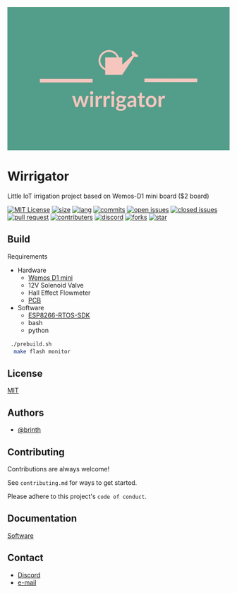 ![Logo|100x100](./docs/images/wirrigator_logo.jpg)

# Wirrigator

Little IoT irrigation project based on Wemos-D1 mini board ($2 board)

[![MIT License](https://img.shields.io/badge/License-MIT-green.svg)](https://choosealicense.com/licenses/mit/)
[![size](https://img.shields.io/github/repo-size/brinth/wirrigator)](https://github.com/brinth/wirrigator)
[![lang](https://img.shields.io/github/languages/top/brinth/wirrigator)](https://github.com/brinth/wirrigator)
[![commits](https://img.shields.io/github/commit-activity/t/brinth/wirrigator)](https://github.com/brinth/wirrigator)
[![open issues](https://img.shields.io/github/issues-raw/brinth/wirrigator)](https://github.com/brinth/wirrigator)
[![closed issues](https://img.shields.io/github/issues-closed/brinth/wirrigator)](https://github.com/brinth/wirrigator)
[![pull request](https://img.shields.io/github/languages/top/brinth/wirrigator)](https://github.com/brinth/wirrigator)
[![contributers](https://img.shields.io/github/contributors/brinth/wirrigator)](https://github.com/brinth/wirrigator)
[![discord](https://img.shields.io/discord/1155244241874853939)](https://discord.gg/PtwaUKvFpX)
[![forks](https://img.shields.io/github/forks/brinth/wirrigator)](https://github.com/brinth/wirrigator)
[![star](https://img.shields.io/github/stars/brinth/wirrigator)](https://github.com/brinth/wirrigator)


## Build

Requirements 
- Hardware
    - [Wemos D1 mini](https://www.wemos.cc/en/latest/d1/d1_mini.html)
    - 12V Solenoid Valve
    - Hall Effect Flowmeter
    - [PCB](https://oshwlab.com/brinth/wemos-irrigation-controller_copy#P3)
- Software
    - [ESP8266-RTOS-SDK](https://docs.espressif.com/projects/esp8266-rtos-sdk/en/latest/get-started/index.html)
    - bash
    - python
```bash
 ./prebuild.sh
  make flash monitor
```
    
## License

[MIT](https://choosealicense.com/licenses/mit/)


## Authors

- [@brinth](https://www.github.com/brinth)


## Contributing

Contributions are always welcome!

See `contributing.md` for ways to get started.

Please adhere to this project's `code of conduct`.


## Documentation

[Software](https://brinth.github.io/wirrigator/docs/software/html/annotated.html)

## Contact
- [Discord](https://discord.gg/PtwaUKvFpX)
- [e-mail](brinthkhanna@yahoo.com)
